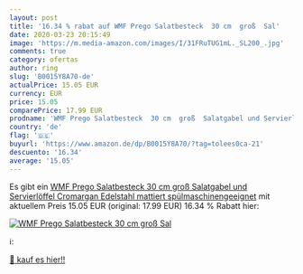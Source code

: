 ```yaml
---
layout: post
title: '16.34 % rabat auf WMF Prego Salatbesteck  30 cm  groß  Sal'
date: 2020-03-23 20:15:49
image: 'https://m.media-amazon.com/images/I/31FRuTUG1mL._SL200_.jpg'
comments: true
category: ofertas
author: ring
slug: 'B0015Y8A70-de'
actualPrice: 15.05 EUR
currency: EUR
price: 15.05
comparePrice: 17.99 EUR
prodname: 'WMF Prego Salatbesteck  30 cm  groß  Salatgabel und Servierlöffel  Cromargan Edelstahl mattiert  spülmaschinengeeignet'
country: 'de'
flag: '🇩🇪'
buyurl: 'https://www.amazon.de/dp/B0015Y8A70/?tag=tolees0ca-21'
descuento: '16.34'
average: '15.05'
---
```


Es gibt ein [WMF Prego Salatbesteck  30 cm  groß  Salatgabel und Servierlöffel  Cromargan Edelstahl mattiert  spülmaschinengeeignet](https://www.amazon.de/dp/B0015Y8A70/?tag=tolees0ca-21) mit aktuellem Preis 15.05 EUR (original: 17.99 EUR) 16.34 % Rabatt hier:

[![WMF Prego Salatbesteck  30 cm  groß  Sal](https://m.media-amazon.com/images/I/31FRuTUG1mL._SL200_.jpg)](https://www.amazon.de/dp/B0015Y8A70/?tag=tolees0ca-21)

ℹ️:


[🛒 kauf es hier!!](https://www.amazon.de/dp/B0015Y8A70/?tag=tolees0ca-21)
